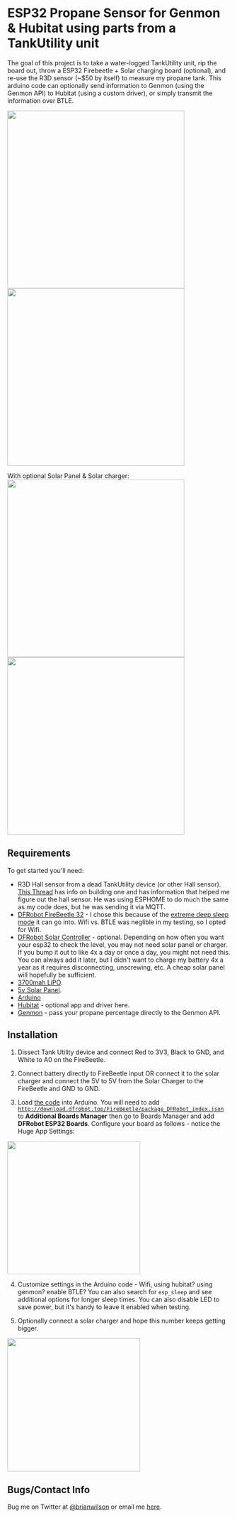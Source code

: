 ESP32 Propane Sensor for Genmon & Hubitat using parts from a TankUtility unit
=======
The goal of this project is to take a water-logged TankUtility unit, rip the
board out, throw a ESP32 Firebeetle + Solar charging board (optional), and
re-use the R3D sensor (~$50 by itself) to measure my propane tank. This arduino
code can optionally send information to Genmon (using the Genmon API) to
Hubitat (using a custom driver), or simply transmit the information over BTLE.  

<img src="https://bdwilson.github.io/images/IMG_6744.jpeg" width=400px>
<img src="https://bdwilson.github.io/images/IMG_6748.jpeg" width=400px>

With optional Solar Panel & Solar charger:<br>
<img src="https://bdwilson.github.io/images/IMG_0276.jpeg" width=400px>
<img src="https://bdwilson.github.io/images/IMG_0275.jpeg" width=400px>

Requirements
------------
To get started you'll need:
- R3D Hall sensor from a dead TankUtility device (or other Hall sensor). [This
  Thread](https://forums.homeseer.com/forum/legacy-software-plug-ins/legacy-plug-ins/legacy-homeseer-plug-ins/adi-ocelot/53385-propane-level-monitoring-with-rd3-hall-effect-sensor/page2#post1505444)
has info on building one and has information that helped me figure out the hall
sensor. He was using ESPHOME to do much the same as my code does, but he was
sending it via MQTT. 
- [DFRobot FireBeetle 32](https://amzn.to/3Xkgm8t) - I chose this because of
  the [extreme deep sleep
mode](https://diyi0t.com/reduce-the-esp32-power-consumption/) it can go into. Wifi vs. BTLE was neglible in my
testing, so I opted for Wifi. 
- [DFRobot Solar Controller](https://amzn.to/3VfDWBt) - optional. Depending on
  how often you want your esp32 to check the level, you may not need solar
panel or charger. If you bump it out to like 4x a day or once a day, you might
not need this. You can always add it later, but I didn't want to charge my
battery 4x a year as it requires disconnecting, unscrewing, etc. A cheap solar
panel will hopefully be sufficient. 
- [3700mah LiPO](https://amzn.to/3gmUqsW). 
- [5v Solar Panel](https://amzn.to/3Xgk8jn).
- [Arduino](https://arduino-esp8266.readthedocs.io/en/latest/installing.html)
- [Hubitat](https://github.com/bdwilson/hubitat/tree/master/ESP32_Propane) -
  optional app and driver here.
- [Genmon](https://github.com/jgyates/genmon/) - pass your propane percentage
  directly to the Genmon API.

Installation
--------------------

1. Dissect Tank Utility device and connect Red to 3V3, Black to GND, and White
to A0 on the FireBeetle. 

2. Connect battery directly to FireBeetle input OR connect it to the solar
charger and connect the 5V to 5V from the Solar Charger to the FireBeetle and
GND to GND.  

3. Load [the
code](https://github.com/bdwilson/esp-propane-sensor/tree/main/hall_sensor-firebeetle-esp32.ino)
into Arduino. You will need to add
<code>http://download.dfrobot.top/FireBeetle/package_DFRobot_index.json</code>
to <b>Additional Boards Manager</b> then go to Boards Manager and add
<b>DFRobot ESP32 Boards</b>. Configure your board as follows - notice the Huge
App Settings:<br>
<img src="https://bdwilson.github.io/images/esp32-settings.png" width=300px>

4. Customize settings in the Arduino code - Wifi, using hubitat? using genmon?
enable BTLE? You can also search for <code>esp_sleep</code> and see additional options for
longer sleep times. You can also disable LED to save power, but it's handy to
leave it enabled when testing.  
 
5. Optionally connect a solar charger and hope this number keeps getting
bigger.<br>
<img src="https://bdwilson.github.io/images/esp32-propane-graph.png" width=300px>

Bugs/Contact Info
-----------------
Bug me on Twitter at [@brianwilson](http://twitter.com/brianwilson) or email me [here](http://cronological.com/comment.php?ref=bubba).


